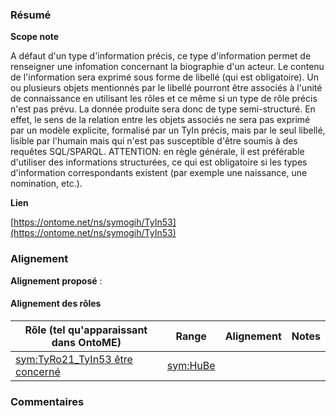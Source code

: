 ### Résumé

**Scope note**

A défaut d'un type d'information précis, ce type d'information permet de renseigner une infomation concernant la biographie d'un acteur.	Le contenu de l'information sera exprimé sous forme de libellé (qui est obligatoire). Un ou plusieurs objets mentionnés par le libellé pourront être associés à l'unité de connaissance en utilisant les rôles et ce même si un type de rôle précis n'est pas prévu.	La donnée produite sera donc de type semi-structuré. En effet, le sens de la relation entre les objets associés ne sera pas exprimé par un modèle explicite, formalisé par un TyIn précis, mais par le seul libellé, lisible par l'humain mais qui n'est pas susceptible d'être soumis à des requêtes SQL/SPARQL.	ATTENTION: en règle générale, il est préférable d'utiliser des informations structurées, ce qui est obligatoire si les types d'information correspondants existent (par exemple une naissance, une nomination, etc.).

**Lien**

[https://ontome.net/ns/symogih/TyIn53](https://ontome.net/ns/symogih/TyIn53)

### Alignement

**Alignement proposé** :

#### Alignement des rôles

| Rôle (tel qu'apparaissant dans OntoME) | Range | Alignement | Notes |
| ----- | ----- | ----- | ----- |
| [sym:TyRo21_TyIn53 être concerné](https://ontome.net/ns/symogih/TyRo21_TyIn53) | [sym:HuBe](https://ontome.net/ns/symogih/HuBe) |   |   |

### Commentaires